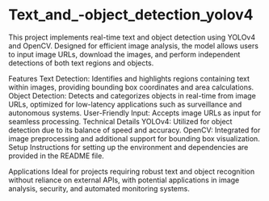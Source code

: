 # Text_and_-object_detection_yolov4
This project implements real-time text and object detection using YOLOv4 and OpenCV. Designed for efficient image analysis, the model allows users to input image URLs, download the images, and perform independent detections of both text regions and objects.

Features
Text Detection: Identifies and highlights regions containing text within images, providing bounding box coordinates and area calculations.
Object Detection: Detects and categorizes objects in real-time from image URLs, optimized for low-latency applications such as surveillance and autonomous systems.
User-Friendly Input: Accepts image URLs as input for seamless processing.
Technical Details
YOLOv4: Utilized for object detection due to its balance of speed and accuracy.
OpenCV: Integrated for image preprocessing and additional support for bounding box visualization.
Setup
Instructions for setting up the environment and dependencies are provided in the README file.

Applications
Ideal for projects requiring robust text and object recognition without reliance on external APIs, with potential applications in image analysis, security, and automated monitoring systems.
